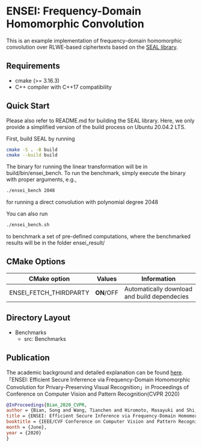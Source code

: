 # ENSEI: Frequency-Domain Homomorphic Convolution
This is an example implementation of frequency-domain homomorphic convolution over
RLWE-based ciphertexts based on the [SEAL library](https://github.com/microsoft/SEAL "SEAL").

## Requirements
- cmake (>= 3.16.3) 
- C++ compiler with C++17 compatibility

## Quick Start
Please also refer to README.md for building the SEAL library. Here, we only
provide a simplified version of the build process on Ubuntu 20.04.2 LTS.

First, build SEAL by running

```sh
cmake -S . -B build
cmake --build build
```

The binary for running the linear transformation will be in build/bin/ensei_bench. 
To run the benchmark, simply execute the binary with proper arguments, e.g.,
```sh
./ensei_bench 2048
```
for running a direct convolution with polynomial degree 2048

 You can also run 
```sh
./ensei_bench.sh
```
to benchmark a set of pre-defined computations, where the benchmarked results
will be in the folder ensei_result/

## CMake Options

| CMake option | Values | Information |
| --- | --- | --- |
| ENSEI_FETCH_THIRDPARTY | **ON**/OFF | Automatically download and build dependecies

## Directory Layout
- Benchmarks
  - src: Benchmarks

## Publication
The academic background and detailed explanation can be found [here](https://arxiv.org/abs/2003.05328).
「ENSEI: Efficient Secure Inferrence via Frequency-Domain Homomorphic Convolution for Privary-Preserving Visual Recognition」in Proceedings of Conference on Computer Vision and Pattern Recognition(CVPR 2020)

```bibtex
@InProceedings{Bian_2020_CVPR,
author = {Bian, Song and Wang, Tianchen and Hiromoto, Masayuki and Shi, Yiyu and Sato, Takashi},
title = {ENSEI: Efficient Secure Inference via Frequency-Domain Homomorphic Convolution for Privacy-Preserving Visual Recognition},
booktitle = {IEEE/CVF Conference on Computer Vision and Pattern Recognition (CVPR)},
month = {June},
year = {2020}
}
```

